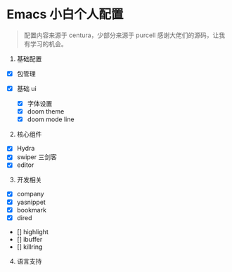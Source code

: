 # Emacs 小白个人配置

> 配置内容来源于 centura，少部分来源于 purcell
> 感谢大佬们的源码，让我有学习的机会。

1. 基础配置

- [x] 包管理

- [x] 基础 ui

  - [x] 字体设置
  - [x] doom theme
  - [x] doom mode line

2. 核心组件

  - [x] Hydra
  - [x] swiper 三剑客
  - [x] editor

3. 开发相关

  - [x] company
  - [x] yasnippet
  - [x] bookmark
  - [x] dired
  - [] highlight
  - [] ibuffer
  - [] killring


4. 语言支持
